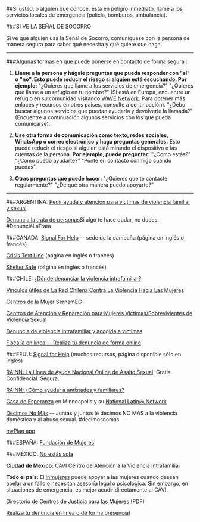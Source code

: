 ##Si usted, o alguien que conoce, está en peligro inmediato, llame a los servicios locales de emergencia (policía, bomberos, ambulancia).

###SI VE LA SEÑAL DE SOCORRO

Si ve que alguien usa la Señal de Socorro, comuníquese con la persona de manera segura para saber qué necesita y qué quiere que haga.

---

###Algunas formas en que puede ponerse en contacto de forma segura :

1. **Llame a la persona y hágale preguntas que pueda responder con "sí" o "no". Esto puede reducir el riesgo si alguien está escuchando. Por ejemplo:**
"¿Quieres que llame a los servicios de emergencia?"
"¿Quieres que llame a un refugio en tu nombre?" (Si está en Europa, encuentre un refugio en su comunidad visitando [WAVE Network](https://www.wave-network.org/find-help/). Para obtener más enlaces y recursos en otros países, consulte a continuación).
"¿Debo buscar algunos servicios que puedan ayudarla y devolverle la llamada?" (Encuentre a continuación algunos servicios con los que pueda comunicarse).

2. **Use otra forma de comunicación como texto, redes sociales, WhatsApp o correo electrónico y haga preguntas generales.** Esto puede reducir el riesgo si alguien está mirando el dispositivo o las cuentas de la persona. **Por ejemplo, puede preguntar:**
"¿Como estás?"
"¿Cómo puedo ayudarte?"
"Ponte en contacto conmigo cuando puedas".

3. **Otras preguntas que puede hacer:**
"¿Quieres que te contacte regularmente?"
"¿De qué otra manera puedo apoyarte?"

---

###ARGENTINA:
[Pedir ayuda y atención para víctimas de violencia familiar y sexual](https://www.argentina.gob.ar/pedir-ayuda-y-atencion-para-victimas-de-violencia-familiar-y-sexual)

[Denuncia la trata de personas](https://www.argentina.gob.ar/denuncialatrata)Si algo te hace dudar, no dudes. #DenunciáLaTrata

###CANADA:
[Signal For Help](https://canadianwomen.org/signal-for-help/) -- sede de la campaña (página en inglés o francés)

[Crisis Text Line](https://www.crisistextline.ca/) (página en inglés o francés)

[Shelter Safe](https://www.sheltersafe.ca/) (página en inglés o francés)

###CHILE:
[¿Dónde denunciar la violencia intrafamiliar?](https://www.divorciofacil.cl/violencia-intrafamiliar/#Donde_denunciar_la_violencia_intrafamiliar)

[Vínculos útiles de La Red Chilena Contra La Violencia Hacia Las Mujeres](http://www.nomasviolenciacontramujeres.cl/centros-de-atencion-2/)

[Centros de la Mujer SernamEG](https://www.sernameg.gob.cl/?page_id=30017)

[Centros de Atención y Reparación para Mujeres Víctimas/Sobrevivientes de Violencia Sexual](https://www.sernameg.gob.cl/?page_id=30023)

[Denuncia de violencia intrafamiliar y acogida a víctimas](https://www.chileatiende.gob.cl/fichas/379-denuncia-de-violencia-intrafamiliar-y-acogida-a-victimas)

[Fiscalía en línea -- Realiza tu denuncia de forma online](http://www.fiscaliadechile.cl/Fiscalia/quienes/formularios.jsp)

###EEUU:
[Signal for Help](https://www.womensfundingnetwork.org/signalforhelp/) (muchos recursos, página disponible sólo en inglés)

[RAINN: La Línea de Ayuda Nacional Online de Asalto Sexual](https://www.rainn.org/es). Gratis. Confidencial. Segura.

[RAINN: ¿Cómo ayudar a amistades y familiares?](https://espanol.thehotline.org/solicite-ayuda/ayudando-a-amistades-y-familiares/)

[Casa de Esperanza](https://casadeesperanza.org/es/) en Minneapolis y su [National Latin@ Network](https://www.nationallatinonetwork.org/espanol/)

[Decimos No Más](https://www.decimosnomas.org/) -- Juntas y juntos le decimos NO MÁS a la violencia doméstica y al abuso sexual. #decimosnomas

[myPlan app](https://www.myplanapp.org/home#)

###ESPAÑA:
[Fundación de Mujeres](http://www.fundacionmujeres.es/enlaces/index/1)

###MÉXICO:
[No estás sola](https://www.gob.mx/inmujeres/articulos/servicios-de-atencion-a-mujeres-en-situacion-de-violencia-de-los-estados?idiom=es)

**Ciudad de México:**
[CAVI Centro de Atención a la Violencia Intrafamiliar](https://www.fgjcdmx.gob.mx/cavi)

**Todo el país:**
El [Inmujeres](https://www.gob.mx/inmujeres) puede apoyar a las mujeres cuando desean apelar a un fallo o necesitan asesoría legal o psicológica. Sin embargo, en situaciones de emergencia, es mejor acudir directamente al CAVI.

[Directorio de Centros de Justicia para las Mujeres](https://www.gob.mx/cms/uploads/attachment/file/544677/Info_CJM_horarios_durante_Contingencia.pdf) (PDF)

[Realiza tu denuncia en línea o de forma presencial](https://www.denunciadigital.cdmx.gob.mx/)

